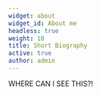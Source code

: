 ```yaml
---
widget: about
widget_id: About me
headless: true
weight: 10
title: Short Biography
active: true
author: admin
---
```

WHERE CAN I SEE THIS?!
